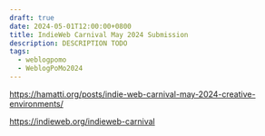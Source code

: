 ```yaml
---
draft: true
date: 2024-05-01T12:00:00+0800
title: IndieWeb Carnival May 2024 Submission
description: DESCRIPTION TODO
tags:
  - weblogpomo
  - WeblogPoMo2024
---
```


https://hamatti.org/posts/indie-web-carnival-may-2024-creative-environments/

https://indieweb.org/indieweb-carnival
